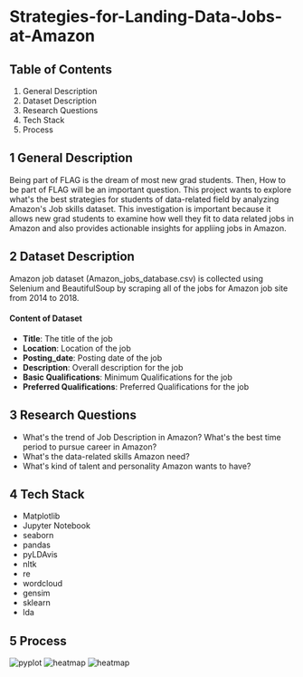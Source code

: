# Strategies-for-Landing-Data-Jobs-at-Amazon
## Table of Contents
1. General Description
2. Dataset Description
3. Research Questions
4. Tech Stack
5. Process

## 1 General Description 
Being part of FLAG is the dream of most new grad students. Then, How to be part of FLAG will be an important question. This project wants to explore what's the best strategies for students of data-related field by analyzing Amazon's Job skills dataset. This investigation is important because it allows new grad students to examine how well they fit to data related jobs in Amazon and also provides actionable insights for appliing jobs in Amazon.

## 2 Dataset Description

Amazon job dataset (Amazon_jobs_database.csv) is collected using Selenium and BeautifulSoup by scraping all of the jobs for Amazon job site from 2014 to 2018.

#### Content of Dataset
- <b>Title</b>: The title of the job
- <b>Location</b>: Location of the job
- <b>Posting_date</b>: Posting date of the job
- <b>Description</b>: Overall description for the job
- <b>Basic Qualifications</b>: Minimum Qualifications for the job
- <b>Preferred Qualifications</b>: Preferred Qualifications for the job

## 3 Research Questions
- What's the trend of Job Description in Amazon? What's the best time period to pursue career in Amazon?
- What's the data-related skills Amazon need?
- What's kind of talent and personality Amazon wants to have?

## 4 Tech Stack
- Matplotlib
- Jupyter Notebook
- seaborn
- pandas
- pyLDAvis
- nltk
- re
- wordcloud
- gensim
- sklearn
- lda

## 5 Process

![pyplot](newplot.png)
![heatmap](DV10.png)
![heatmap](DV6.png)
